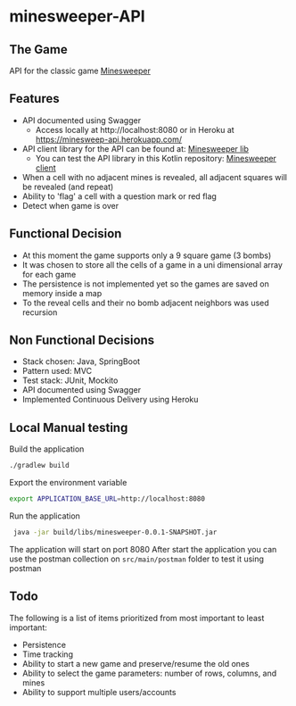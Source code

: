 # minesweeper-API

## The Game
API for the classic game [Minesweeper](https://en.wikipedia.org/wiki/Minesweeper_(video_game))

## Features
 - API documented using Swagger
   - Access locally at http://localhost:8080 or in Heroku at https://minesweep-api.herokuapp.com/
 - API client library for the API can be found at: [Minesweeper lib](https://github.com/james-freitas/minesweeper-lib)
   - You can test the API library in this Kotlin repository: [Minesweeper client](https://github.com/james-freitas/minesweeper-client)
 - When a cell with no adjacent mines is revealed, all adjacent squares will be revealed (and repeat)
 - Ability to 'flag' a cell with a question mark or red flag
 - Detect when game is over
 
## Functional Decision
 - At this moment the game supports only a 9 square game (3 bombs)
 - It was chosen to store all the cells of a game in a uni dimensional array for each game
 - The persistence is not implemented yet so the games are saved on memory inside a map
 - To the reveal cells and their no bomb adjacent neighbors was used recursion 

## Non Functional Decisions
 - Stack chosen: Java, SpringBoot
 - Pattern used: MVC
 - Test stack: JUnit, Mockito
 - API documented using Swagger
 - Implemented Continuous Delivery using Heroku

## Local Manual testing
Build the application

```bash
./gradlew build
```

Export the environment variable
```bash
export APPLICATION_BASE_URL=http://localhost:8080
```
 
Run the application

```bash
 java -jar build/libs/minesweeper-0.0.1-SNAPSHOT.jar
```

The application will start on port 8080 
After start the application you can use the postman collection on `src/main/postman` folder to test it using postman 

## Todo
The following is a list of items prioritized from most important to least important:

* Persistence
* Time tracking
* Ability to start a new game and preserve/resume the old ones
* Ability to select the game parameters: number of rows, columns, and mines
* Ability to support multiple users/accounts
